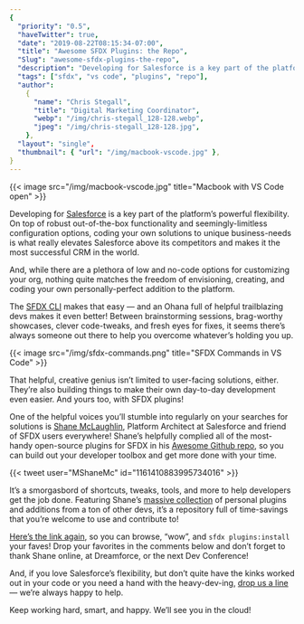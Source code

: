 ```yaml
---
{
  "priority": "0.5",
  "haveTwitter": true,
  "date": "2019-08-22T08:15:34-07:00",
  "title": "Awesome SFDX Plugins: the Repo",
  "Slug": "awesome-sfdx-plugins-the-repo",
  "description": "Developing for Salesforce is a key part of the platform’s powerful flexibility. On top of robust out-of-the-box functionality and seemingly-limitless configuration options...",
  "tags": ["sfdx", "vs code", "plugins", "repo"],
  "author":
    {
      "name": "Chris Stegall",
      "title": "Digital Marketing Coordinator",
      "webp": "/img/chris-stegall_128-128.webp",
      "jpeg": "/img/chris-stegall_128-128.jpg",
    },
  "layout": "single",
  "thumbnail": { "url": "/img/macbook-vscode.jpg" },
}
---
```


{{< image src="/img/macbook-vscode.jpg" title="Macbook with VS Code open" >}}

Developing for [Salesforce](https://www.salesforce.com/products/) is a key part of the platform’s powerful flexibility. On top of robust out-of-the-box functionality and seemingly-limitless configuration options, coding your own solutions to unique business-needs is what really elevates Salesforce above its competitors and makes it the most successful CRM in the world.

And, while there are a plethora of low and no-code options for customizing your org, nothing quite matches the freedom of envisioning, creating, and coding your own personally-perfect addition to the platform.

The [SFDX CLI](https://developer.salesforce.com/tools/sfdxcli) makes that easy — and an Ohana full of helpful trailblazing devs makes it even better! Between brainstorming sessions, brag-worthy showcases, clever code-tweaks, and fresh eyes for fixes, it seems there’s always someone out there to help you overcome whatever’s holding you up.

{{< image src="/img/sfdx-commands.png" title="SFDX Commands in VS Code" >}}

That helpful, creative genius isn’t limited to user-facing solutions, either. They’re also building things to make their own day-to-day development even easier. And yours too, with SFDX plugins!

One of the helpful voices you’ll stumble into regularly on your searches for solutions is [Shane McLaughlin](https://twitter.com/MShaneMc), Platform Architect at Salesforce and friend of SFDX users everywhere! Shane’s helpfully complied all of the most-handy open-source plugins for SFDX in his [Awesome Github repo](https://github.com/mshanemc/awesome-sfdx-plugins), so you can build out your developer toolbox and get more done with your time.

{{< tweet user="MShaneMc" id="1161410883995734016" >}}

It’s a smorgasbord of shortcuts, tweaks, tools, and more to help developers get the job done. Featuring Shane’s [massive collection](https://github.com/mshanemc/shane-sfdx-plugins) of personal plugins and additions from a ton of other devs, it’s a repository full of time-savings that you’re welcome to use and contribute to!

[Here’s the link again](https://github.com/mshanemc/awesome-sfdx-plugins), so you can browse, “wow”, and `sfdx plugins:install` your faves! Drop your favorites in the comments below and don’t forget to thank Shane online, at Dreamforce, or the next Dev Conference!

And, if you love Salesforce’s flexibility, but don’t quite have the kinks worked out in your code or you need a hand with the heavy-dev-ing, [drop us a line](https://www.mkpartners.com/article/contact/contact) — we’re always happy to help.

Keep working hard, smart, and happy. We’ll see you in the cloud!
